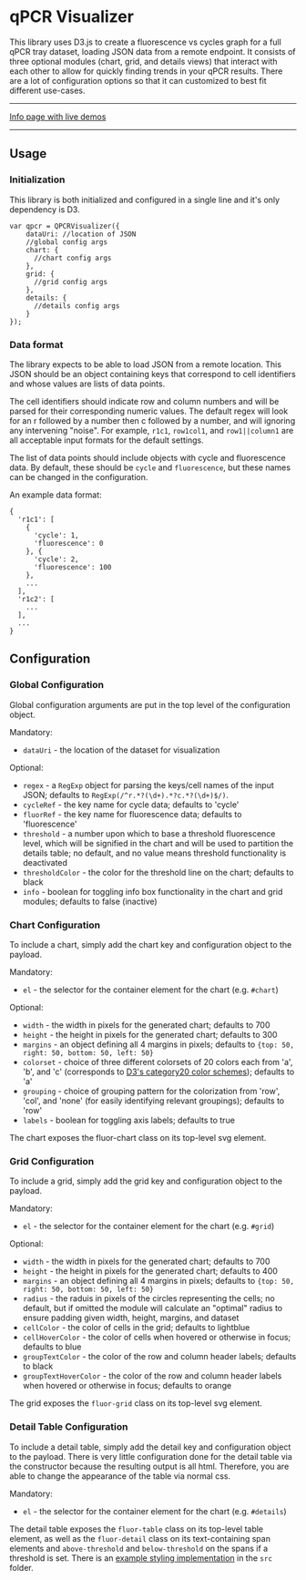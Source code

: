 # qPCR Visualizer

This library uses D3.js to create a fluorescence vs cycles graph for a full qPCR tray dataset, loading JSON data from a remote endpoint. It consists of three optional modules (chart, grid, and details views) that interact with each other to allow for quickly finding trends in your qPCR results. There are a lot of configuration options so that it can customized to best fit different use-cases.

---

[Info page with live demos](http://merrywhether.github.io/qpcr-visualizer/)

---

## Usage

### Initialization
This library is both initialized and configured in a single line and it's only dependency is D3.

    var qpcr = QPCRVisualizer({
        dataUri: //location of JSON
        //global config args
        chart: {
          //chart config args
        },
        grid: {
          //grid config args
        },
        details: {
          //details config args
        }
    });

### Data format
The library expects to be able to load JSON from a remote location. This JSON should be an object containing keys that correspond to cell identifiers and whose values are lists of data points.

The cell identifiers should indicate row and column numbers and will be parsed for their corresponding numeric values. The default regex will look for an r followed by a number then c followed by a number, and will ignoring any intervening "noise". For example, `r1c1`, `row1col1`, and `row1||column1` are all acceptable input formats for the default settings.

The list of data points should include objects with cycle and fluorescence data. By default, these should be `cycle` and `fluorescence`, but these names can be changed in the configuration.

An example data format:

    {
      'r1c1': [
        {
          'cycle': 1,
          'fluorescence': 0
        }, {
          'cycle': 2,
          'fluorescence': 100
        },
        ...
      ],
      'r1c2': [
        ...
      ],
      ...
    }

## Configuration

### Global Configuration
Global configuration arguments are put in the top level of the configuration object.

Mandatory:
+ `dataUri` - the location of the dataset for visualization

Optional:
+ `regex` - a `RegExp` object for parsing the keys/cell names of the input JSON; defaults to `RegExp(/^r.*?(\d+).*?c.*?(\d+)$/)`.
+ `cycleRef` - the key name for cycle data; defaults to 'cycle'
+ `fluorRef` - the key name for fluorescence data; defaults to 'fluorescence'
+ `threshold` - a number upon which to base a threshold fluorescence level, which will be signified in the chart and will be used to partition the details table; no default, and no value means threshold functionality is deactivated
+ `thresholdColor` - the color for the threshold line on the chart; defaults to black
+ `info` - boolean for toggling info box functionality in the chart and grid modules; defaults to false (inactive)

### Chart Configuration
To include a chart, simply add the chart key and configuration object to the payload.

Mandatory:
+ `el` - the selector for the container element for the chart (e.g. `#chart`)

Optional:
+ `width` - the width in pixels for the generated chart; defaults to 700
+ `height` - the height in pixels for the generated chart; defaults to 300
+ `margins` - an object defining all 4 margins in pixels; defaults to `{top: 50, right: 50, bottom: 50, left: 50}`
+ `colorset` - choice of three different colorsets of 20 colors each from 'a', 'b', and 'c' (corresponds to [D3's category20 color schemes](https://github.com/mbostock/d3/wiki/Ordinal-Scales#category20)); defaults to 'a'
+ `grouping` - choice of grouping pattern for the colorization from 'row', 'col', and 'none' (for easily identifying relevant groupings); defaults to 'row'
+ `labels` - boolean for toggling axis labels; defaults to true

The chart exposes the fluor-chart class on its top-level svg element.

### Grid Configuration
To include a grid, simply add the grid key and configuration object to the payload.

Mandatory:
+ `el` - the selector for the container element for the chart (e.g. `#grid`)

Optional:
+ `width` - the width in pixels for the generated chart; defaults to 700
+ `height` - the height in pixels for the generated chart; defaults to 400
+ `margins` - an object defining all 4 margins in pixels; defaults to `{top: 50, right: 50, bottom: 50, left: 50}`
+ `radius` - the raduis in pixels of the circles representing the cells; no default, but if omitted the module will calculate an "optimal" radius to ensure padding given width, height, margins, and dataset
+ `cellColor` - the color of cells in the grid; defaults to lightblue
+ `cellHoverColor` - the color of cells when hovered or otherwise in focus; defaults to blue
+ `groupTextColor` - the color of the row and column header labels; defaults to black
+ `groupTextHoverColor` - the color of the row and column header labels when hovered or otherwise in focus; defaults to orange

The grid exposes the `fluor-grid` class on its top-level svg element.

### Detail Table Configuration
To include a detail table, simply add the detail key and configuration object to the payload. There is very little configuration done for the detail table via the constructor because the resulting output is all html. Therefore, you are able to change the appearance of the table via normal css.

Mandatory:
+ `el` - the selector for the container element for the chart (e.g. `#details`)

The detail table exposes the `fluor-table` class on its top-level table element, as well as the `fluor-detail` class on its text-containing span elements and `above-threshold` and `below-threshold` on the spans if a threshold is set. There is an [example styling implementation](https://github.com/merrywhether/qpcr-visualizer/blob/master/src/qpcr-table.css) in the `src` folder.
